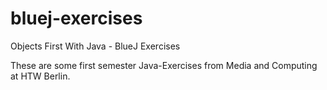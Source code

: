 # bluej-exercises
Objects First With Java - BlueJ Exercises

These are some first semester Java-Exercises from Media and Computing at HTW Berlin.

